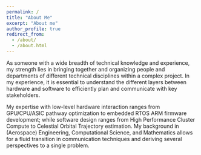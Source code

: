 ```yaml
---
permalink: /
title: "About Me"
excerpt: "About me"
author_profile: true
redirect_from: 
  - /about/
  - /about.html
---
```


As someone with a wide breadth of technical knowledge and experience, my strength lies in bringing together and organizing people and departments of different technical disciplines within a complex project. In my experience, it is essential to understand the different layers between hardware and software to efficiently plan and communicate with key stakeholders. 
  
My expertise with low-level hardware interaction ranges from GPU/CPU/ASIC pathway optimization to embedded RTOS ARM firmware development; while software design ranges from High Performance Cluster Compute to Celestial Orbital Trajectory estimation. My background in (Aerospace) Engineering, Computational Science, and Mathematics allows for a fluid transition in communication techniques and deriving several perspectives to a single problem.

